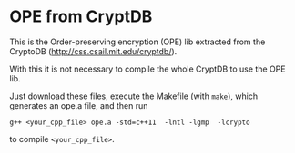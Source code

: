 # OPE from CryptDB

This is the Order-preserving encryption (OPE) lib extracted from the CryptoDB (http://css.csail.mit.edu/cryptdb/).

With this it is not necessary to compile the whole CryptDB to use the OPE lib.

Just download these files, execute the Makefile (with ```make```), which generates an ope.a file, and then run 

```
g++ <your_cpp_file> ope.a -std=c++11  -lntl -lgmp  -lcrypto
```

to compile ```<your_cpp_file>```.
